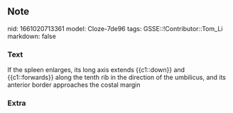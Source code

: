 ## Note
nid: 1661020713361
model: Cloze-7de96
tags: GSSE::!Contributor::Tom_Li
markdown: false

### Text
<div>
  If the spleen enlarges, its long axis extends {{c1::down}} and
  {{c1::forwards}} along the tenth rib in the direction of the
  umbilicus, and its anterior border approaches the costal margin
</div>

### Extra

